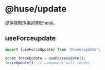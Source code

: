# @huse/update

提供强制渲染的基础hook。

## useForceupdate

```jsx
import {useForceUpdate} from '@huse/update';

const forceUpdate = useForceupdate();
forceUpdate(); // component will render
